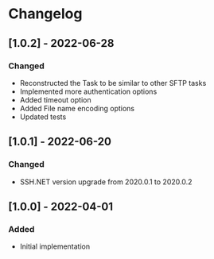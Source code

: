 # Changelog

## [1.0.2] - 2022-06-28
### Changed
- Reconstructed the Task to be similar to other SFTP tasks
- Implemented more authentication options
- Added timeout option
- Added File name encoding options
- Updated tests

## [1.0.1] - 2022-06-20
### Changed
- SSH.NET version upgrade from 2020.0.1 to 2020.0.2

## [1.0.0] - 2022-04-01
### Added
- Initial implementation
